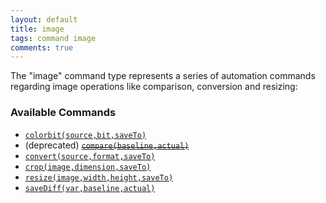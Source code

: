 ```yaml
---
layout: default
title: image
tags: command image
comments: true
---
```



The "image" command type represents a series of automation commands regarding image operations 
like comparison, conversion and resizing:


### Available Commands
- [`colorbit(source,bit,saveTo)`](colorbit(source,bit,saveTo))
- (deprecated) ~~[`compare(baseline,actual)`](compare(baseline,actual))~~
- [`convert(source,format,saveTo)`](convert(source,format,saveTo))
- [`crop(image,dimension,saveTo)`](crop(image,dimension,saveTo))
- [`resize(image,width,height,saveTo)`](resize(image,width,height,saveTo))
- [`saveDiff(var,baseline,actual)`](saveDiff(var,baseline,actual))
